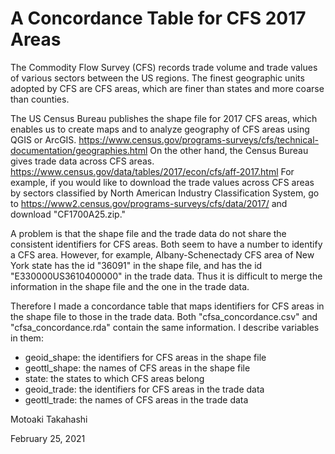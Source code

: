 # A Concordance Table for CFS 2017 Areas
The Commodity Flow Survey (CFS) records trade volume and trade values of various sectors between the US regions. The finest geographic units adopted by CFS are CFS areas, which are finer than states and more coarse than counties.

The US Census Bureau publishes the shape file for 2017 CFS areas, which enables us to create maps and to analyze geography of CFS areas using QGIS or ArcGIS.
https://www.census.gov/programs-surveys/cfs/technical-documentation/geographies.html
On the other hand, the Census Bureau gives trade data across CFS areas.
https://www.census.gov/data/tables/2017/econ/cfs/aff-2017.html
For example, if you would like to download the trade values across CFS areas by sectors classified by North American Industry Classification System, go to
https://www2.census.gov/programs-surveys/cfs/data/2017/
and download "CF1700A25.zip."

A problem is that the shape file and the trade data do not share the consistent identifiers for CFS areas. Both seem to have a number to identify a CFS area. However, for example, Albany-Schenectady CFS area of New York state has the id "36091" in the shape file, and has the id "E330000US3610400000" in the trade data. Thus it is difficult to merge the information in the shape file and the one in the trade data.

Therefore I made a concordance table that maps identifiers for CFS areas in the shape file to those in the trade data. Both "cfsa_concordance.csv" and "cfsa_concordance.rda" contain the same information. I describe variables in them:
- geoid_shape: the identifiers for CFS areas in the shape file
- geottl_shape: the names of CFS areas in the shape file
- state: the states to which CFS areas belong
- geoid_trade: the identifiers for CFS areas in the trade data
- geottl_trade: the names of CFS areas in the trade data

Motoaki Takahashi

February 25, 2021
